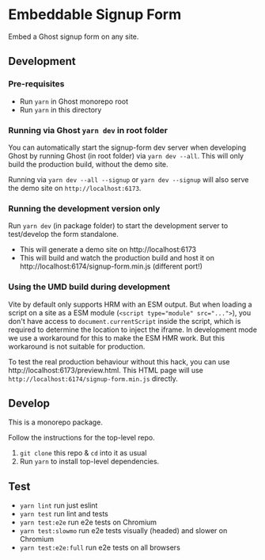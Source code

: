 # Embeddable Signup Form

Embed a Ghost signup form on any site.

## Development

### Pre-requisites

- Run `yarn` in Ghost monorepo root
- Run `yarn` in this directory

### Running via Ghost `yarn dev` in root folder

You can automatically start the signup-form dev server when developing Ghost by running Ghost (in root folder) via `yarn dev --all`. This will only build the production build, without the demo site.

Running via `yarn dev --all --signup` or `yarn dev --signup` will also serve the demo site on `http://localhost:6173`.

### Running the development version only

Run `yarn dev` (in package folder) to start the development server to test/develop the form standalone. 
- This will generate a demo site on http://localhost:6173
- This will build and watch the production build and host it on http://localhost:6174/signup-form.min.js (different port!)

### Using the UMD build during development

Vite by default only supports HRM with an ESM output. But when loading a script on a site as a ESM module (`<script type="module" src="...">`), you don't have access to `document.currentScript` inside the script, which is required to determine the location to inject the iframe. In development mode we use a workaround for this to make the ESM HMR work. But this workaround is not suitable for production.

To test the real production behaviour without this hack, you can use http://localhost:6173/preview.html. This HTML page will use `http://localhost:6174/signup-form.min.js` directly. 

## Develop

This is a monorepo package.

Follow the instructions for the top-level repo.
1. `git clone` this repo & `cd` into it as usual
2. Run `yarn` to install top-level dependencies.


## Test

- `yarn lint` run just eslint
- `yarn test` run lint and tests
- `yarn test:e2e` run e2e tests on Chromium
- `yarn test:slowmo` run e2e tests visually (headed) and slower on Chromium
- `yarn test:e2e:full` run e2e tests on all browsers
